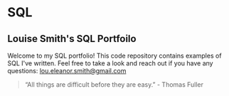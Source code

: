 # SQL
## Louise Smith's SQL Portfoilo

Welcome to my SQL portfolio! This code repository contains examples of SQL I've written. Feel free to take a look and reach out if you have any questions: lou.eleanor.smith@gmail.com

> “All things are difficult before they are easy.” - Thomas Fuller
